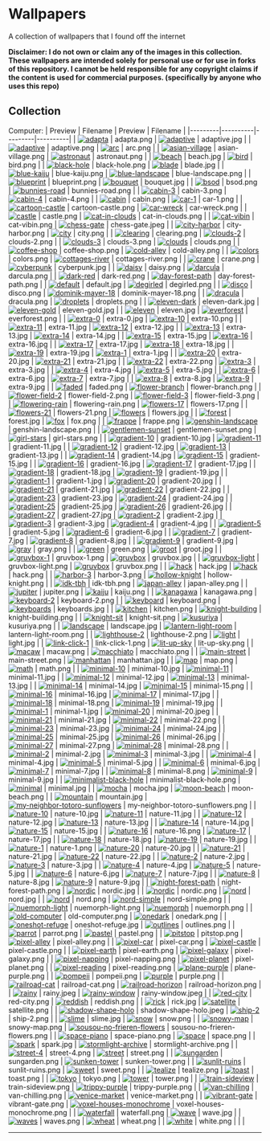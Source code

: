 # Wallpapers
A collection of wallpapers that I found off the internet

**Disclaimer: I do not own or claim any of the images in this collection. These wallpapers are intended solely for personal use or for use in forks of this repository. I cannot be held responsible for any copyright claims if the content is used for commercial purposes. (specifically by anyone who uses this repo)**

## Collection

Computer:
| Preview | Filename | Preview | Filename |
|---------|----------|---------|----------|
| [![adapta](Computer/adapta.png)](Computer/adapta.png) | adapta.png | [![adaptive](Computer/adaptive.jpg)](Computer/adaptive.jpg) | adaptive.jpg |
| [![adaptive](Computer/adaptive.png)](Computer/adaptive.png) | adaptive.png | [![arc](Computer/arc.png)](Computer/arc.png) | arc.png |
| [![asian-village](Computer/asian-village.png)](Computer/asian-village.png) | asian-village.png | [![astronaut](Computer/astronaut.png)](Computer/astronaut.png) | astronaut.png |
| [![beach](Computer/beach.jpg)](Computer/beach.jpg) | beach.jpg | [![bird](Computer/bird.png)](Computer/bird.png) | bird.png |
| [![black-hole](Computer/black-hole.png)](Computer/black-hole.png) | black-hole.png | [![blade](Computer/blade.jpg)](Computer/blade.jpg) | blade.jpg |
| [![blue-kaiju](Computer/blue-kaiju.png)](Computer/blue-kaiju.png) | blue-kaiju.png | [![blue-landscape](Computer/blue-landscape.png)](Computer/blue-landscape.png) | blue-landscape.png |
| [![blueprint](Computer/blueprint.png)](Computer/blueprint.png) | blueprint.png | [![bouquet](Computer/bouquet.jpg)](Computer/bouquet.jpg) | bouquet.jpg |
| [![bsod](Computer/bsod.png)](Computer/bsod.png) | bsod.png | [![bunnies-road](Computer/bunnies-road.png)](Computer/bunnies-road.png) | bunnies-road.png |
| [![cabin-3](Computer/cabin-3.png)](Computer/cabin-3.png) | cabin-3.png | [![cabin-4](Computer/cabin-4.png)](Computer/cabin-4.png) | cabin-4.png |
| [![cabin](Computer/cabin.png)](Computer/cabin.png) | cabin.png | [![car-1](Computer/car-1.png)](Computer/car-1.png) | car-1.png |
| [![cartoon-castle](Computer/cartoon-castle.png)](Computer/cartoon-castle.png) | cartoon-castle.png | [![car-wreck](Computer/car-wreck.png)](Computer/car-wreck.png) | car-wreck.png |
| [![castle](Computer/castle.png)](Computer/castle.png) | castle.png | [![cat-in-clouds](Computer/cat-in-clouds.png)](Computer/cat-in-clouds.png) | cat-in-clouds.png |
| [![cat-vibin](Computer/cat-vibin.png)](Computer/cat-vibin.png) | cat-vibin.png | [![chess-gate](Computer/chess-gate.jpeg)](Computer/chess-gate.jpeg) | chess-gate.jpeg |
| [![city-harbor](Computer/city-harbor.png)](Computer/city-harbor.png) | city-harbor.png | [![city](Computer/city.png)](Computer/city.png) | city.png |
| [![clearing](Computer/clearing.png)](Computer/clearing.png) | clearing.png | [![clouds-2](Computer/clouds-2.png)](Computer/clouds-2.png) | clouds-2.png |
| [![clouds-3](Computer/clouds-3.png)](Computer/clouds-3.png) | clouds-3.png | [![clouds](Computer/clouds.png)](Computer/clouds.png) | clouds.png |
| [![coffee-shop](Computer/coffee-shop.png)](Computer/coffee-shop.png) | coffee-shop.png | [![cold-alley](Computer/cold-alley.png)](Computer/cold-alley.png) | cold-alley.png |
| [![colors](Computer/colors.png)](Computer/colors.png) | colors.png | [![cottages-river](Computer/cottages-river.png)](Computer/cottages-river.png) | cottages-river.png |
| [![crane](Computer/crane.png)](Computer/crane.png) | crane.png | [![cyberpunk](Computer/cyberpunk.jpg)](Computer/cyberpunk.jpg) | cyberpunk.jpg |
| [![daisy](Computer/daisy.png)](Computer/daisy.png) | daisy.png | [![darcula](Computer/darcula.png)](Computer/darcula.png) | darcula.png |
| [![dark-red](Computer/dark-red.png)](Computer/dark-red.png) | dark-red.png | [![day-forest-path](Computer/day-forest-path.png)](Computer/day-forest-path.png) | day-forest-path.png |
| [![default](Computer/default.jpg)](Computer/default.jpg) | default.jpg | [![degirled](Computer/degirled.png)](Computer/degirled.png) | degirled.png |
| [![disco](Computer/disco.png)](Computer/disco.png) | disco.png | [![dominik-mayer-18](Computer/dominik-mayer-18.png)](Computer/dominik-mayer-18.png) | dominik-mayer-18.png |
| [![dracula](Computer/dracula.png)](Computer/dracula.png) | dracula.png | [![droplets](Computer/droplets.png)](Computer/droplets.png) | droplets.png |
| [![eleven-dark](Computer/eleven-dark.jpg)](Computer/eleven-dark.jpg) | eleven-dark.jpg | [![eleven-gold](Computer/eleven-gold.jpg)](Computer/eleven-gold.jpg) | eleven-gold.jpg |
| [![eleven](Computer/eleven.jpg)](Computer/eleven.jpg) | eleven.jpg | [![everforest](Computer/everforest.png)](Computer/everforest.png) | everforest.png |
| [![extra-0](Computer/extra-0.jpg)](Computer/extra-0.jpg) | extra-0.jpg | [![extra-10](Computer/extra-10.png)](Computer/extra-10.png) | extra-10.png |
| [![extra-11](Computer/extra-11.jpg)](Computer/extra-11.jpg) | extra-11.jpg | [![extra-12](Computer/extra-12.jpg)](Computer/extra-12.jpg) | extra-12.jpg |
| [![extra-13](Computer/extra-13.jpg)](Computer/extra-13.jpg) | extra-13.jpg | [![extra-14](Computer/extra-14.jpg)](Computer/extra-14.jpg) | extra-14.jpg |
| [![extra-15](Computer/extra-15.jpg)](Computer/extra-15.jpg) | extra-15.jpg | [![extra-16](Computer/extra-16.jpg)](Computer/extra-16.jpg) | extra-16.jpg |
| [![extra-17](Computer/extra-17.jpg)](Computer/extra-17.jpg) | extra-17.jpg | [![extra-18](Computer/extra-18.jpg)](Computer/extra-18.jpg) | extra-18.jpg |
| [![extra-19](Computer/extra-19.jpg)](Computer/extra-19.jpg) | extra-19.jpg | [![extra-1](Computer/extra-1.jpg)](Computer/extra-1.jpg) | extra-1.jpg |
| [![extra-20](Computer/extra-20.jpg)](Computer/extra-20.jpg) | extra-20.jpg | [![extra-21](Computer/extra-21.jpg)](Computer/extra-21.jpg) | extra-21.jpg |
| [![extra-22](Computer/extra-22.png)](Computer/extra-22.png) | extra-22.png | [![extra-3](Computer/extra-3.jpg)](Computer/extra-3.jpg) | extra-3.jpg |
| [![extra-4](Computer/extra-4.jpg)](Computer/extra-4.jpg) | extra-4.jpg | [![extra-5](Computer/extra-5.jpg)](Computer/extra-5.jpg) | extra-5.jpg |
| [![extra-6](Computer/extra-6.jpg)](Computer/extra-6.jpg) | extra-6.jpg | [![extra-7](Computer/extra-7.jpg)](Computer/extra-7.jpg) | extra-7.jpg |
| [![extra-8](Computer/extra-8.jpg)](Computer/extra-8.jpg) | extra-8.jpg | [![extra-9](Computer/extra-9.jpg)](Computer/extra-9.jpg) | extra-9.jpg |
| [![faded](Computer/faded.png)](Computer/faded.png) | faded.png | [![flower-branch](Computer/flower-branch.png)](Computer/flower-branch.png) | flower-branch.png |
| [![flower-field-2](Computer/flower-field-2.png)](Computer/flower-field-2.png) | flower-field-2.png | [![flower-field-3](Computer/flower-field-3.png)](Computer/flower-field-3.png) | flower-field-3.png |
| [![flowering-rain](Computer/flowering-rain.png)](Computer/flowering-rain.png) | flowering-rain.png | [![flowers-17](Computer/flowers-17.png)](Computer/flowers-17.png) | flowers-17.png |
| [![flowers-21](Computer/flowers-21.png)](Computer/flowers-21.png) | flowers-21.png | [![flowers](Computer/flowers.jpg)](Computer/flowers.jpg) | flowers.jpg |
| [![forest](Computer/forest.jpg)](Computer/forest.jpg) | forest.jpg | [![fox](Computer/fox.png)](Computer/fox.png) | fox.png |
| [![frappe](Computer/frappe.png)](Computer/frappe.png) | frappe.png | [![genshin-landscape](Computer/genshin-landscape.png)](Computer/genshin-landscape.png) | genshin-landscape.png |
| [![gentlemen-sunset](Computer/gentlemen-sunset.png)](Computer/gentlemen-sunset.png) | gentlemen-sunset.png | [![girl-stars](Computer/girl-stars.png)](Computer/girl-stars.png) | girl-stars.png |
| [![gradient-10](Computer/gradient-10.jpg)](Computer/gradient-10.jpg) | gradient-10.jpg | [![gradient-11](Computer/gradient-11.jpg)](Computer/gradient-11.jpg) | gradient-11.jpg |
| [![gradient-12](Computer/gradient-12.jpg)](Computer/gradient-12.jpg) | gradient-12.jpg | [![gradient-13](Computer/gradient-13.jpg)](Computer/gradient-13.jpg) | gradient-13.jpg |
| [![gradient-14](Computer/gradient-14.jpg)](Computer/gradient-14.jpg) | gradient-14.jpg | [![gradient-15](Computer/gradient-15.jpg)](Computer/gradient-15.jpg) | gradient-15.jpg |
| [![gradient-16](Computer/gradient-16.jpg)](Computer/gradient-16.jpg) | gradient-16.jpg | [![gradient-17](Computer/gradient-17.jpg)](Computer/gradient-17.jpg) | gradient-17.jpg |
| [![gradient-18](Computer/gradient-18.jpg)](Computer/gradient-18.jpg) | gradient-18.jpg | [![gradient-19](Computer/gradient-19.jpg)](Computer/gradient-19.jpg) | gradient-19.jpg |
| [![gradient-1](Computer/gradient-1.jpg)](Computer/gradient-1.jpg) | gradient-1.jpg | [![gradient-20](Computer/gradient-20.jpg)](Computer/gradient-20.jpg) | gradient-20.jpg |
| [![gradient-21](Computer/gradient-21.jpg)](Computer/gradient-21.jpg) | gradient-21.jpg | [![gradient-22](Computer/gradient-22.jpg)](Computer/gradient-22.jpg) | gradient-22.jpg |
| [![gradient-23](Computer/gradient-23.jpg)](Computer/gradient-23.jpg) | gradient-23.jpg | [![gradient-24](Computer/gradient-24.jpg)](Computer/gradient-24.jpg) | gradient-24.jpg |
| [![gradient-25](Computer/gradient-25.jpg)](Computer/gradient-25.jpg) | gradient-25.jpg | [![gradient-26](Computer/gradient-26.jpg)](Computer/gradient-26.jpg) | gradient-26.jpg |
| [![gradient-27](Computer/gradient-27.jpg)](Computer/gradient-27.jpg) | gradient-27.jpg | [![gradient-2](Computer/gradient-2.jpg)](Computer/gradient-2.jpg) | gradient-2.jpg |
| [![gradient-3](Computer/gradient-3.jpg)](Computer/gradient-3.jpg) | gradient-3.jpg | [![gradient-4](Computer/gradient-4.jpg)](Computer/gradient-4.jpg) | gradient-4.jpg |
| [![gradient-5](Computer/gradient-5.jpg)](Computer/gradient-5.jpg) | gradient-5.jpg | [![gradient-6](Computer/gradient-6.jpg)](Computer/gradient-6.jpg) | gradient-6.jpg |
| [![gradient-7](Computer/gradient-7.jpg)](Computer/gradient-7.jpg) | gradient-7.jpg | [![gradient-8](Computer/gradient-8.jpg)](Computer/gradient-8.jpg) | gradient-8.jpg |
| [![gradient-9](Computer/gradient-9.jpg)](Computer/gradient-9.jpg) | gradient-9.jpg | [![gray](Computer/gray.png)](Computer/gray.png) | gray.png |
| [![green](Computer/green.png)](Computer/green.png) | green.png | [![groot](Computer/groot.jpg)](Computer/groot.jpg) | groot.jpg |
| [![gruvbox-1](Computer/gruvbox-1.png)](Computer/gruvbox-1.png) | gruvbox-1.png | [![gruvbox](Computer/gruvbox.jpg)](Computer/gruvbox.jpg) | gruvbox.jpg |
| [![gruvbox-light](Computer/gruvbox-light.png)](Computer/gruvbox-light.png) | gruvbox-light.png | [![gruvbox](Computer/gruvbox.png)](Computer/gruvbox.png) | gruvbox.png |
| [![hack](Computer/hack.jpg)](Computer/hack.jpg) | hack.jpg | [![hack](Computer/hack.png)](Computer/hack.png) | hack.png |
| [![harbor-3](Computer/harbor-3.png)](Computer/harbor-3.png) | harbor-3.png | [![hollow-knight](Computer/hollow-knight.png)](Computer/hollow-knight.png) | hollow-knight.png |
| [![idk-tbh](Computer/idk-tbh.png)](Computer/idk-tbh.png) | idk-tbh.png | [![japan-alley](Computer/japan-alley.png)](Computer/japan-alley.png) | japan-alley.png |
| [![jupiter](Computer/jupiter.png)](Computer/jupiter.png) | jupiter.png | [![kaiju](Computer/kaiju.png)](Computer/kaiju.png) | kaiju.png |
| [![kanagawa](Computer/kanagawa.png)](Computer/kanagawa.png) | kanagawa.png | [![keyboard-2](Computer/keyboard-2.png)](Computer/keyboard-2.png) | keyboard-2.png |
| [![keyboard](Computer/keyboard.png)](Computer/keyboard.png) | keyboard.png | [![keyboards](Computer/keyboards.jpg)](Computer/keyboards.jpg) | keyboards.jpg |
| [![kitchen](Computer/kitchen.png)](Computer/kitchen.png) | kitchen.png | [![knight-building](Computer/knight-building.png)](Computer/knight-building.png) | knight-building.png |
| [![knight-sit](Computer/knight-sit.png)](Computer/knight-sit.png) | knight-sit.png | [![kusuriya](Computer/kusuriya.png)](Computer/kusuriya.png) | kusuriya.png |
| [![landscape](Computer/landscape.jpg)](Computer/landscape.jpg) | landscape.jpg | [![lantern-light-room](Computer/lantern-light-room.png)](Computer/lantern-light-room.png) | lantern-light-room.png |
| [![lighthouse-2](Computer/lighthouse-2.png)](Computer/lighthouse-2.png) | lighthouse-2.png | [![light](Computer/light.jpg)](Computer/light.jpg) | light.jpg |
| [![link-click-1](Computer/link-click-1.png)](Computer/link-click-1.png) | link-click-1.png | [![lit-up-sky](Computer/lit-up-sky.png)](Computer/lit-up-sky.png) | lit-up-sky.png |
| [![macaw](Computer/macaw.png)](Computer/macaw.png) | macaw.png | [![macchiato](Computer/macchiato.png)](Computer/macchiato.png) | macchiato.png |
| [![main-street](Computer/main-street.png)](Computer/main-street.png) | main-street.png | [![manhattan](Computer/manhattan.jpg)](Computer/manhattan.jpg) | manhattan.jpg |
| [![map](Computer/map.png)](Computer/map.png) | map.png | [![math](Computer/math.png)](Computer/math.png) | math.png |
| [![minimal-10](Computer/minimal-10.jpg)](Computer/minimal-10.jpg) | minimal-10.jpg | [![minimal-11](Computer/minimal-11.jpg)](Computer/minimal-11.jpg) | minimal-11.jpg |
| [![minimal-12](Computer/minimal-12.jpg)](Computer/minimal-12.jpg) | minimal-12.jpg | [![minimal-13](Computer/minimal-13.jpg)](Computer/minimal-13.jpg) | minimal-13.jpg |
| [![minimal-14](Computer/minimal-14.jpg)](Computer/minimal-14.jpg) | minimal-14.jpg | [![minimal-15](Computer/minimal-15.png)](Computer/minimal-15.png) | minimal-15.png |
| [![minimal-16](Computer/minimal-16.jpg)](Computer/minimal-16.jpg) | minimal-16.jpg | [![minimal-17](Computer/minimal-17.jpg)](Computer/minimal-17.jpg) | minimal-17.jpg |
| [![minimal-18](Computer/minimal-18.png)](Computer/minimal-18.png) | minimal-18.png | [![minimal-19](Computer/minimal-19.jpg)](Computer/minimal-19.jpg) | minimal-19.jpg |
| [![minimal-1](Computer/minimal-1.jpg)](Computer/minimal-1.jpg) | minimal-1.jpg | [![minimal-20](Computer/minimal-20.jpeg)](Computer/minimal-20.jpeg) | minimal-20.jpeg |
| [![minimal-21](Computer/minimal-21.jpg)](Computer/minimal-21.jpg) | minimal-21.jpg | [![minimal-22](Computer/minimal-22.png)](Computer/minimal-22.png) | minimal-22.png |
| [![minimal-23](Computer/minimal-23.jpg)](Computer/minimal-23.jpg) | minimal-23.jpg | [![minimal-24](Computer/minimal-24.jpg)](Computer/minimal-24.jpg) | minimal-24.jpg |
| [![minimal-25](Computer/minimal-25.jpg)](Computer/minimal-25.jpg) | minimal-25.jpg | [![minimal-26](Computer/minimal-26.jpg)](Computer/minimal-26.jpg) | minimal-26.jpg |
| [![minimal-27](Computer/minimal-27.png)](Computer/minimal-27.png) | minimal-27.png | [![minimal-28](Computer/minimal-28.png)](Computer/minimal-28.png) | minimal-28.png |
| [![minimal-2](Computer/minimal-2.jpg)](Computer/minimal-2.jpg) | minimal-2.jpg | [![minimal-3](Computer/minimal-3.jpg)](Computer/minimal-3.jpg) | minimal-3.jpg |
| [![minimal-4](Computer/minimal-4.jpg)](Computer/minimal-4.jpg) | minimal-4.jpg | [![minimal-5](Computer/minimal-5.jpg)](Computer/minimal-5.jpg) | minimal-5.jpg |
| [![minimal-6](Computer/minimal-6.jpg)](Computer/minimal-6.jpg) | minimal-6.jpg | [![minimal-7](Computer/minimal-7.jpg)](Computer/minimal-7.jpg) | minimal-7.jpg |
| [![minimal-8](Computer/minimal-8.png)](Computer/minimal-8.png) | minimal-8.png | [![minimal-9](Computer/minimal-9.jpg)](Computer/minimal-9.jpg) | minimal-9.jpg |
| [![minimalist-black-hole](Computer/minimalist-black-hole.png)](Computer/minimalist-black-hole.png) | minimalist-black-hole.png | [![minimal](Computer/minimal.jpg)](Computer/minimal.jpg) | minimal.jpg |
| [![mocha](Computer/mocha.jpg)](Computer/mocha.jpg) | mocha.jpg | [![moon-beach](Computer/moon-beach.png)](Computer/moon-beach.png) | moon-beach.png |
| [![mountain](Computer/mountain.jpg)](Computer/mountain.jpg) | mountain.jpg | [![my-neighbor-totoro-sunflowers](Computer/my-neighbor-totoro-sunflowers.png)](Computer/my-neighbor-totoro-sunflowers.png) | my-neighbor-totoro-sunflowers.png |
| [![nature-10](Computer/nature-10.jpg)](Computer/nature-10.jpg) | nature-10.jpg | [![nature-11](Computer/nature-11.jpg)](Computer/nature-11.jpg) | nature-11.jpg |
| [![nature-12](Computer/nature-12.jpg)](Computer/nature-12.jpg) | nature-12.jpg | [![nature-13](Computer/nature-13.jpg)](Computer/nature-13.jpg) | nature-13.jpg |
| [![nature-14](Computer/nature-14.jpg)](Computer/nature-14.jpg) | nature-14.jpg | [![nature-15](Computer/nature-15.jpg)](Computer/nature-15.jpg) | nature-15.jpg |
| [![nature-16](Computer/nature-16.png)](Computer/nature-16.png) | nature-16.png | [![nature-17](Computer/nature-17.jpg)](Computer/nature-17.jpg) | nature-17.jpg |
| [![nature-18](Computer/nature-18.jpg)](Computer/nature-18.jpg) | nature-18.jpg | [![nature-19](Computer/nature-19.jpg)](Computer/nature-19.jpg) | nature-19.jpg |
| [![nature-1](Computer/nature-1.png)](Computer/nature-1.png) | nature-1.png | [![nature-20](Computer/nature-20.jpg)](Computer/nature-20.jpg) | nature-20.jpg |
| [![nature-21](Computer/nature-21.jpg)](Computer/nature-21.jpg) | nature-21.jpg | [![nature-22](Computer/nature-22.jpg)](Computer/nature-22.jpg) | nature-22.jpg |
| [![nature-2](Computer/nature-2.jpg)](Computer/nature-2.jpg) | nature-2.jpg | [![nature-3](Computer/nature-3.jpg)](Computer/nature-3.jpg) | nature-3.jpg |
| [![nature-4](Computer/nature-4.jpg)](Computer/nature-4.jpg) | nature-4.jpg | [![nature-5](Computer/nature-5.jpg)](Computer/nature-5.jpg) | nature-5.jpg |
| [![nature-6](Computer/nature-6.jpg)](Computer/nature-6.jpg) | nature-6.jpg | [![nature-7](Computer/nature-7.jpg)](Computer/nature-7.jpg) | nature-7.jpg |
| [![nature-8](Computer/nature-8.jpg)](Computer/nature-8.jpg) | nature-8.jpg | [![nature-9](Computer/nature-9.jpg)](Computer/nature-9.jpg) | nature-9.jpg |
| [![night-forest-path](Computer/night-forest-path.png)](Computer/night-forest-path.png) | night-forest-path.png | [![nordic](Computer/nordic.jpg)](Computer/nordic.jpg) | nordic.jpg |
| [![nordic](Computer/nordic.png)](Computer/nordic.png) | nordic.png | [![nord](Computer/nord.jpg)](Computer/nord.jpg) | nord.jpg |
| [![nord](Computer/nord.png)](Computer/nord.png) | nord.png | [![nord-simple](Computer/nord-simple.png)](Computer/nord-simple.png) | nord-simple.png |
| [![nuemorph-light](Computer/nuemorph-light.png)](Computer/nuemorph-light.png) | nuemorph-light.png | [![nuemorph](Computer/nuemorph.png)](Computer/nuemorph.png) | nuemorph.png |
| [![old-computer](Computer/old-computer.png)](Computer/old-computer.png) | old-computer.png | [![onedark](Computer/onedark.png)](Computer/onedark.png) | onedark.png |
| [![oneshot-refuge](Computer/oneshot-refuge.jpg)](Computer/oneshot-refuge.jpg) | oneshot-refuge.jpg | [![outlines](Computer/outlines.png)](Computer/outlines.png) | outlines.png |
| [![parrot](Computer/parrot.png)](Computer/parrot.png) | parrot.png | [![pastel](Computer/pastel.png)](Computer/pastel.png) | pastel.png |
| [![pitstop](Computer/pitstop.png)](Computer/pitstop.png) | pitstop.png | [![pixel-alley](Computer/pixel-alley.png)](Computer/pixel-alley.png) | pixel-alley.png |
| [![pixel-car](Computer/pixel-car.png)](Computer/pixel-car.png) | pixel-car.png | [![pixel-castle](Computer/pixel-castle.png)](Computer/pixel-castle.png) | pixel-castle.png |
| [![pixel-earth](Computer/pixel-earth.png)](Computer/pixel-earth.png) | pixel-earth.png | [![pixel-galaxy](Computer/pixel-galaxy.png)](Computer/pixel-galaxy.png) | pixel-galaxy.png |
| [![pixel-napping](Computer/pixel-napping.png)](Computer/pixel-napping.png) | pixel-napping.png | [![pixel-planet](Computer/pixel-planet.png)](Computer/pixel-planet.png) | pixel-planet.png |
| [![pixel-reading](Computer/pixel-reading.png)](Computer/pixel-reading.png) | pixel-reading.png | [![plane-purple](Computer/plane-purple.png)](Computer/plane-purple.png) | plane-purple.png |
| [![pompeii](Computer/pompeii.png)](Computer/pompeii.png) | pompeii.png | [![purple](Computer/purple.png)](Computer/purple.png) | purple.png |
| [![railroad-cat](Computer/railroad-cat.png)](Computer/railroad-cat.png) | railroad-cat.png | [![railroad-horizon](Computer/railroad-horizon.png)](Computer/railroad-horizon.png) | railroad-horizon.png |
| [![rainy](Computer/rainy.jpeg)](Computer/rainy.jpeg) | rainy.jpeg | [![rainy-window](Computer/rainy-window.jpeg)](Computer/rainy-window.jpeg) | rainy-window.jpeg |
| [![red-city](Computer/red-city.png)](Computer/red-city.png) | red-city.png | [![reddish](Computer/reddish.png)](Computer/reddish.png) | reddish.png |
| [![rick](Computer/rick.jpg)](Computer/rick.jpg) | rick.jpg | [![satellite](Computer/satellite.png)](Computer/satellite.png) | satellite.png |
| [![shadow-shape-holo](Computer/shadow-shape-holo.jpeg)](Computer/shadow-shape-holo.jpeg) | shadow-shape-holo.jpeg | [![ship-2](Computer/ship-2.png)](Computer/ship-2.png) | ship-2.png |
| [![slime](Computer/slime.jpg)](Computer/slime.jpg) | slime.jpg | [![snow](Computer/snow.png)](Computer/snow.png) | snow.png |
| [![snowy-map](Computer/snowy-map.png)](Computer/snowy-map.png) | snowy-map.png | [![sousou-no-frieren-flowers](Computer/sousou-no-frieren-flowers.png)](Computer/sousou-no-frieren-flowers.png) | sousou-no-frieren-flowers.png |
| [![space-piano](Computer/space-piano.png)](Computer/space-piano.png) | space-piano.png | [![space](Computer/space.png)](Computer/space.png) | space.png |
| [![spark](Computer/spark.jpg)](Computer/spark.jpg) | spark.jpg | [![stormlight-archive](Computer/stormlight-archive.png)](Computer/stormlight-archive.png) | stormlight-archive.png |
| [![street-4](Computer/street-4.png)](Computer/street-4.png) | street-4.png | [![street](Computer/street.png)](Computer/street.png) | street.png |
| [![sungarden](Computer/sungarden.png)](Computer/sungarden.png) | sungarden.png | [![sunken-tower](Computer/sunken-tower.png)](Computer/sunken-tower.png) | sunken-tower.png |
| [![sunlit-ruins](Computer/sunlit-ruins.png)](Computer/sunlit-ruins.png) | sunlit-ruins.png | [![sweet](Computer/sweet.png)](Computer/sweet.png) | sweet.png |
| [![tealize](Computer/tealize.png)](Computer/tealize.png) | tealize.png | [![toast](Computer/toast.png)](Computer/toast.png) | toast.png |
| [![tokyo](Computer/tokyo.png)](Computer/tokyo.png) | tokyo.png | [![tower](Computer/tower.png)](Computer/tower.png) | tower.png |
| [![train-sideview](Computer/train-sideview.png)](Computer/train-sideview.png) | train-sideview.png | [![trippy-purple](Computer/trippy-purple.png)](Computer/trippy-purple.png) | trippy-purple.png |
| [![van-chilling](Computer/van-chilling.png)](Computer/van-chilling.png) | van-chilling.png | [![venice-market](Computer/venice-market.png)](Computer/venice-market.png) | venice-market.png |
| [![vibrant-gate](Computer/vibrant-gate.png)](Computer/vibrant-gate.png) | vibrant-gate.png | [![voxel-houses-monochrome](Computer/voxel-houses-monochrome.png)](Computer/voxel-houses-monochrome.png) | voxel-houses-monochrome.png |
| [![waterfall](Computer/waterfall.png)](Computer/waterfall.png) | waterfall.png | [![wave](Computer/wave.jpg)](Computer/wave.jpg) | wave.jpg |
| [![waves](Computer/waves.png)](Computer/waves.png) | waves.png | [![wheat](Computer/wheat.png)](Computer/wheat.png) | wheat.png |
| [![white](Computer/white.png)](Computer/white.png) | white.png | | |

---